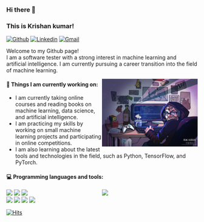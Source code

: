 ### Hi there 👋 
### This is Krishan kumar!

[![Github](https://img.shields.io/badge/-Github-000?style=flat&logo=Github&logoColor=white)](https://github.com/krishana85289)
[![Linkedin](https://img.shields.io/badge/-LinkedIn-blue?style=flat&logo=Linkedin&logoColor=white)](https://www.linkedin.com/in/krishan-kumar-499319186/)
[![Gmail](https://img.shields.io/badge/-Gmail-c14438?style=flat&logo=Gmail&logoColor=white)](mailto:krishana85289@gmail.com)

Welcome to my Github page! <br>
I am a software tester with a strong interest in machine learning and artificial intelligence. I am currently pursuing a career transition into the field of machine learning.

<img align="right" alt="img" src="https://github.com/FernandoRoldan93/FernandoRoldan93/blob/master/cover_image.jpg" width="50%" height="auto" />


#### 🌱 Things I am currently working on: 
- I am currently taking online courses and reading books on machine learning, data science, and artificial intelligence.
- I am practicing my skills by working on small machine learning projects and participating in online competitions.
- I am also learning about the latest tools and technologies in the field, such as Python, TensorFlow, and PyTorch.

#### :computer: Programming languages and tools: 
<p>
	<img width="50%" align="right" src="https://github-readme-stats.vercel.app/api?username=krishana85289&show_icons=true&hide_border=true" />

<code><img width="10%" src="https://www.vectorlogo.zone/logos/git-scm/git-scm-ar21.svg"></code>
<code><img width="10%" src="https://www.vectorlogo.zone/logos/python/python-ar21.svg"></code>
<code><img width="8%" src="https://www.vectorlogo.zone/logos/djangoproject/djangoproject-ar21.svg"></code>
<br />
<code><img width="10%" src="https://www.vectorlogo.zone/logos/numpy/numpy-ar21.svg"></code>
<code><img width="10%" src="https://www.vectorlogo.zone/logos/tensorflow/tensorflow-ar21.svg"></code>
<code><img width="10%" src="https://www.vectorlogo.zone/logos/usepanda/usepanda-ar21.svg"></code>
<code><img width="10%" src="https://quintagroup.com/cms/python/images/scikit-learn-logo.png/@@images/4a0dce0a-be5d-4d11-a913-f53f9e5abf16.png"></code>

</p>

[![Hits](https://hits.seeyoufarm.com/api/count/incr/badge.svg?url=https%3A%2F%2Fgithub.com%2Fkrishana85289%2Fhit-counter&count_bg=%2379C83D&title_bg=%23555555&icon=&icon_color=%23092E8F&title=visitor&edge_flat=false)](https://hits.seeyoufarm.com)
<br>
